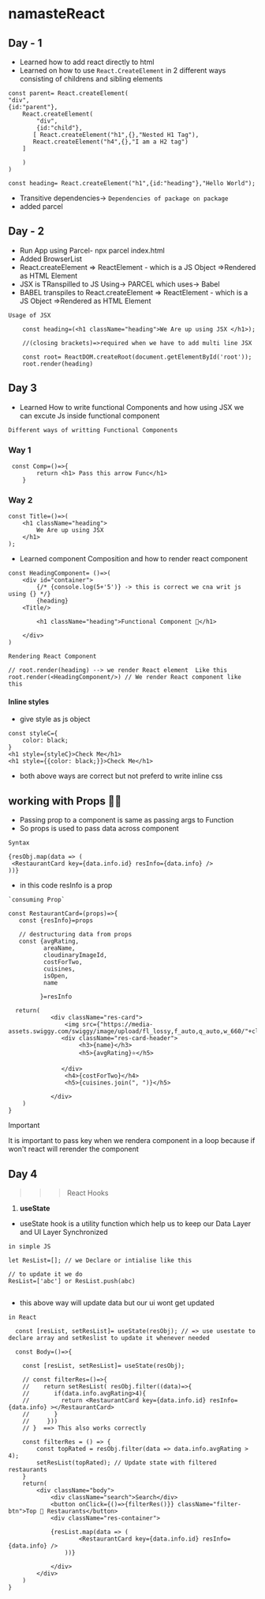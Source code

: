 # namasteReact

## Day - 1
- Learned how to add react directly to html
- Learned on how to use `React.CreateElement`  in 2 different ways consisting of childrens and sibling elements
``` 
const parent= React.createElement(
"div",
{id:"parent"},
    React.createElement(
        "div",
        {id:"child"},
       [ React.createElement("h1",{},"Nested H1 Tag"),
       React.createElement("h4",{},"I am a H2 tag")
    ]

    )
)

const heading= React.createElement("h1",{id:"heading"},"Hello World");

```
- Transitive dependencies-> ` Dependencies of package on package `
- added parcel 

## Day - 2

- Run App using Parcel- npx parcel index.html
- Added BrowserList
- React.createElement => ReactElement - which is a JS Object =>Rendered as HTML Element
- JSX is TRanspilled to JS Using-> PARCEL  which uses-> Babel
- BABEL transpiles to React.createElement => ReactElement - which is a JS Object =>Rendered as HTML Element

`Usage of JSX`

```
    const heading=(<h1 className="heading">We Are up using JSX </h1>);

    //(closing brackets)=>required when we have to add multi line JSX

    const root= ReactDOM.createRoot(document.getElementById('root'));
    root.render(heading)
```
## Day 3

- Learned How to write functional Components and how using JSX we can excute Js inside functional component

`Different ways of writting Functional Components`
### Way 1
```
 const Comp=()=>{
        return <h1> Pass this arrow Func</h1>
    }
```

### Way 2

```
const Title=()=>(
    <h1 className="heading">
        We Are up using JSX 
    </h1>
);
```

- Learned component Composition and how to render react component
```
const HeadingComponent= ()=>(
    <div id="container">
        {/* {console.log(5+'5')} -> this is correct we cna writ js using {} */}
        {heading}
    <Title/>

        <h1 className="heading">Functional Component 🚀</h1>

    </div>
)
```

`Rendering React Component`
```
// root.render(heading) --> we render React element  Like this
root.render(<HeadingComponent/>) // We render React component like this
```

#### Inline styles
- give style as js object

```
const styleC={
    color: black;
}
<h1 style={styleC}>Check Me</h1>
<h1 style={{color: black;}}>Check Me</h1>

```
- both above ways are correct but not preferd to write inline css

## working with Props 🐱‍🚀
- Passing prop  to a component is same as passing args to Function
- So props is used to pass data across component

`Syntax`
```
{resObj.map(data => (
 <RestaurantCard key={data.info.id} resInfo={data.info} />
))}

```
- in this code resInfo is a prop


```
`consuming Prop`

const RestaurantCard=(props)=>{
   const {resInfo}=props

   // destructuring data from props
   const {avgRating,  
          areaName,
          cloudinaryImageId,
          costForTwo,
          cuisines,
          isOpen,
          name

         }=resInfo

  return(  
            <div className="res-card">
                <img src={"https://media-assets.swiggy.com/swiggy/image/upload/fl_lossy,f_auto,q_auto,w_660/"+cloudinaryImageId}/>
               <div className="res-card-header">
                    <h3>{name}</h3>  
                    <h5>{avgRating}⭐</h5>

               </div>
                <h4>{costForTwo}</h4>
                <h5>{cuisines.join(", ")}</h5>
        
            </div>
    )
}

```

> [!IMPORTANT]
>  It is important to pass key when we rendera component in a loop  because if won't react will rerender the component

## Day 4
>>> React Hooks

1. **useState**
- useState hook is a utility function which help us to keep our Data Layer and UI Layer Synchronized

`in simple JS`
```
let ResList=[]; // we Declare or intialise like this

// to update it we do
ResList=['abc'] or ResList.push(abc) 
    
```
- this above way will update data but our ui wont get updated

`in React `
```
  const [resList, setResList]= useState(resObj); // => use usestate to declare array and setReslist to update it whenever needed

  const Body=()=>{

    const [resList, setResList]= useState(resObj);

    // const filterRes=()=>{
    //    return setResList( resObj.filter((data)=>{
    //       if(data.info.avgRating>4){
    //         return <RestaurantCard key={data.info.id} resInfo={data.info} ></RestaurantCard>
    //       }
    //     }))
    // }  ==> This also works correctly

    const filterRes = () => {
        const topRated = resObj.filter(data => data.info.avgRating > 4);
        setResList(topRated); // Update state with filtered restaurants
    }
    return(
        <div className="body">
            <div className="search">Search</div>
            <button onClick={()=>{filterRes()}} className="filter-btn">Top 🌟 Restaurants</button>
            <div className="res-container">
                
            {resList.map(data => (
                    <RestaurantCard key={data.info.id} resInfo={data.info} />
                ))}
               
            </div>
        </div>
    )
}

```